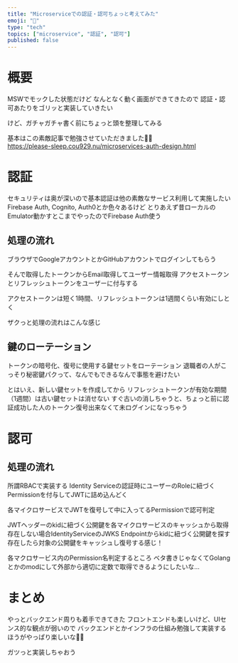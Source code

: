 ```yaml
---
title: "Microserviceでの認証・認可ちょっと考えてみた"
emoji: "🌟"
type: "tech"
topics: ["microservice", "認証", "認可"]
published: false
---
```

# 概要

MSWでモックした状態だけど
なんとなく動く画面ができてきたので
認証・認可あたりをゴリッと実装していきたい

けど、ガチャガチャ書く前にちょっと頭を整理してみる

基本はこの素敵記事で勉強させていただきました🙇‍♂️  
https://please-sleep.cou929.nu/microservices-auth-design.html

# 認証

セキュリティは奥が深いので基本認証は他の素敵なサービス利用して実施したい
Firebase Auth, Cognito, Auth0とか色々あるけど
とりあえず昔ローカルのEmulator動かすとこまでやったのでFirebase Auth使う

## 処理の流れ

ブラウザでGoogleアカウントとかGitHubアカウントでログインしてもらう

そんで取得したトークンからEmail取得してユーザー情報取得
アクセストークンとリフレッシュトークンをユーザーに付与する

アクセストークンは短く1時間、リフレッシュトークンは1週間くらい有効にしとく

ザクっと処理の流れはこんな感じ


## 鍵のローテーション

トークンの暗号化、復号に使用する鍵セットをローテーション
退職者の人がこっそり秘密鍵パクって、なんでもできるなんで事態を避けたい

とはいえ、新しい鍵セットを作成してから
リフレッシュトークンが有効な期間（1週間）は古い鍵セットは消せない
すぐ古いの消しちゃうと、ちょっと前に認証成功した人のトークン復号出来なくて未ログインになっちゃう

# 認可

## 処理の流れ

所謂RBACで実装する
Identity Serviceの認証時にユーザーのRoleに紐づくPermissionを付与してJWTに詰め込んどく

各マイクロサービスでJWTを復号して中に入ってるPermissionで認可判定

JWTヘッダーのkidに紐づく公開鍵を各マイクロサービスのキャッシュから取得
存在しない場合IdentityServiceのJWKS Endpointからkidに紐づく公開鍵を探す
存在したら対象の公開鍵をキャッシュし復号する感じ！


各マクロサービス内のPermission名判定するところ
ベタ書きじゃなくてGolangとかのmodにして外部から適切に定数で取得できるようにしたいな...

# まとめ

やっとバックエンド周りも着手できてきた
フロントエンドも楽しいけど、UIセンス的な観点が弱いので
バックエンドとかインフラの仕組み勉強して実装するほうがやっぱり楽しいな👯‍♂️

ガツっと実装しちゃおう
